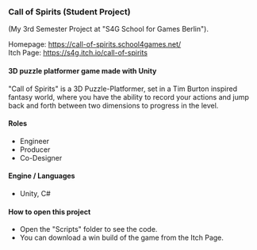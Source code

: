 ### Call of Spirits (Student Project)
(My 3rd Semester Project at "S4G School for Games Berlin").

Homepage: https://call-of-spirits.school4games.net/ <br>
Itch Page: https://s4g.itch.io/call-of-spirits

#### 3D puzzle platformer game made with Unity
"Call of Spirits" is a 3D Puzzle-Platformer, set in a Tim Burton inspired fantasy world, where you have the ability to record your actions and jump back and forth between two dimensions to progress in the level.

#### Roles
- Engineer
- Producer
- Co-Designer

#### Engine / Languages
- Unity, C#

#### How to open this project
- Open the "Scripts" folder to see the code.
- You can download a win build of the game from the Itch Page.
